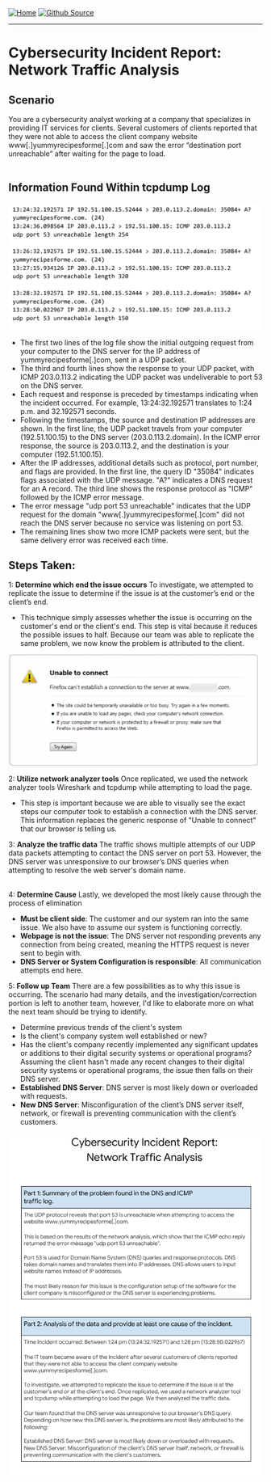 <div style="display: inline-block;">
  <a href="https://breachopen.github.io/Chas-Riley/">
    <img src="https://img.shields.io/badge/Home-3ba0e6" alt="Home">
  </a>
</div>

<div style="display: inline-block;">
  <a href="https://github.com/BreachOpen/Chas-Riley/" target="_blank">
    <img src="https://img.shields.io/badge/Github_Source-3ba0e6" alt="Github Source">
  </a>
</div>

---

# Cybersecurity Incident Report: Network Traffic Analysis

## Scenario
You are a cybersecurity analyst working at a company that specializes in providing IT services for clients. Several customers of clients reported that they were not able to access the client company website www[.]yummyrecipesforme[.]com and saw the error “destination port unreachable” after waiting for the page to load.<br /><br />

## Information Found Within tcpdump Log <br />
![Data Traffic](../../assets/img/cir/1.png) <br />
- The first two lines of the log file show the initial outgoing request from your computer to the DNS server for the IP address of yummyrecipesforme[.]com, sent in a UDP packet.
- The third and fourth lines show the response to your UDP packet, with ICMP 203.0.113.2 indicating the UDP packet was undeliverable to port 53 on the DNS server.
- Each request and response is preceded by timestamps indicating when the incident occurred. For example, 13:24:32.192571 translates to 1:24 p.m. and 32.192571 seconds.
- Following the timestamps, the source and destination IP addresses are shown. In the first line, the UDP packet travels from your computer (192.51.100.15) to the DNS server (203.0.113.2.domain). In the ICMP error response, the source is 203.0.113.2, and the destination is your computer (192.51.100.15).
- After the IP addresses, additional details such as protocol, port number, and flags are provided. In the first line, the query ID "35084" indicates flags associated with the UDP message. "A?" indicates a DNS request for an A record. The third line shows the response protocol as "ICMP" followed by the ICMP error message.
- The error message "udp port 53 unreachable" indicates that the UDP request for the domain "www[.]yummyrecipesforme[.]com" did not reach the DNS server because no service was listening on port 53.
- The remaining lines show two more ICMP packets were sent, but the same delivery error was received each time.

## Steps Taken:
1: **Determine which end the issue occurs** 
To investigate, we attempted to replicate the issue to determine if the issue is at the customer’s end or the client’s end.
- This technique simply assesses whether the issue is occurring on the customer's end or the client's end. This step is vital because it reduces the possible issues to half. Because our team was able to replicate the same problem, we now know the problem is attributed to the client.

![Browser Error Message](../../assets/img/cir/2.png)

2: **Utilize network analyzer tools**
Once replicated, we used the network analyzer tools Wireshark and tcpdump while attempting to load the page.
- This step is important because we are able to visually see the exact steps our computer took to establish a connection with the DNS server. This information replaces the generic response of "Unable to connect" that our browser is telling us.<br />

3: **Analyze the traffic data**
The traffic shows multiple attempts of our UDP data packets attempting to contact the DNS server on port 53. However, the DNS server was unresponsive to our browser’s DNS queries when attempting to resolve the web server's domain name.
<br /><br />

4: **Determine Cause**
Lastly, we developed the most likely cause through the process of elimination
- **Must be client side**: The customer and our system ran into the same issue. We also have to assume our system is functioning correctly. 
- **Webpage is not the issue**: The DNS server not responding prevents any connection from being created, meaning the HTTPS request is never sent to begin with. 
- **DNS Server or System Configuration is responsible**: All communication attempts end here.

5: **Follow up Team**
There are a few possibilities as to why this issue is occurring. The scenario had many details, and the investigation/correction portion is left to another team, however, I'd like to elaborate more on what the next team should be trying to identify.
- Determine previous trends of the client's system
- Is the client's company system well established or new?
- Has the client's company recently implemented any significant updates or additions to their digital security systems or operational programs?<br />
Assuming the client hasn't made any recent changes to their digital security systems or operational programs, the issue then falls on their DNS server.
- **Established DNS Server**: DNS server is most likely down or overloaded with requests.
- **New DNS Server**: Misconfiguration of the client’s DNS server itself, network, or firewall is preventing communication with the client’s customers.

![Cybersecurity Incident Report](../../assets/img/cir/3.png)
